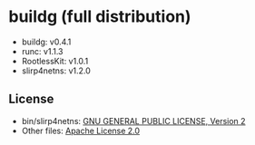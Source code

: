 # buildg (full distribution)
- buildg: v0.4.1
- runc: v1.1.3
- RootlessKit: v1.0.1
- slirp4netns: v1.2.0

## License
- bin/slirp4netns: [GNU GENERAL PUBLIC LICENSE, Version 2](https://github.com/rootless-containers/slirp4netns/blob/v1.2.0/COPYING)
- Other files: [Apache License 2.0](https://www.apache.org/licenses/LICENSE-2.0)
